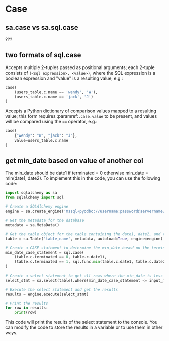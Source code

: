 # Case

## sa.case vs sa.sql.case
???

## two formats of sql.case 
Accepts multiple 2-tuples passed as positional
arguments; each 2-tuple consists of `(<sql expression>, <value>)`,
where the SQL expression is a boolean expression and "value" is a
resulting value, e.g.:
```py
case(
    (users_table.c.name == 'wendy', 'W'),
    (users_table.c.name == 'jack', 'J')
)
```
Accepts a Python dictionary of comparison
values mapped to a resulting value; this form requires
:paramref:`.case.value` to be present, and values will be compared
using the `==` operator, e.g.:
```py
case(
    {"wendy": "W", "jack": "J"},
    value=users_table.c.name
)
```

## get min_date based on value of another col
The min_date should be date1 if terminated = 0 otherwise min_date = min(date1, date2). To implement this in the code, you can use the following code:

```py
import sqlalchemy as sa
from sqlalchemy import sql

# Create a SQLAlchemy engine
engine = sa.create_engine('mssql+pyodbc://username:password@servername/database')

# Get the metadata for the database
metadata = sa.MetaData()

# Get the table object for the table containing the date1, date2, and terminated columns
table = sa.Table('table_name', metadata, autoload=True, engine=engine)

# Create a CASE statement to determine the min_date based on the terminated value
min_date_case_statement = sql.case(
    (table.c.terminated == 0, table.c.date1),
    (table.c.terminated == 1, sql.func.min(table.c.date1, table.c.date2))
)

# Create a select statement to get all rows where the min_date is less than or equal to input_max
select_stmt = sa.select(table).where(min_date_case_statement <= input_max)

# Execute the select statement and get the results
results = engine.execute(select_stmt)

# Print the results
for row in results:
    print(row)
```

This code will print the results of the select statement to the console. You can modify the code to store the results in a variable or to use them in other ways.
```
